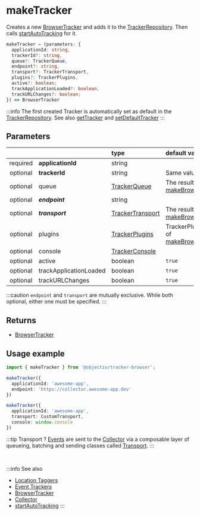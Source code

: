 # makeTracker

Creates a new [BrowserTracker](/tracking/api-reference/BrowserTracker.md) and adds it to the [TrackerRepository](/tracking/api-reference/core/TrackerRepository.md). Then calls [startAutoTracking](/tracking/api-reference/startAutoTracking.md) for it.

```typescript
makeTracker = (parameters: {
  applicationId: string,
  trackerId?: string,
  queue?: TrackerQueue,
  endpoint?: string,
  transport?: TrackerTransport,
  plugins?: TrackerPlugins,
  active?: boolean;
  trackApplicationLoaded?: boolean,
  trackURLChanges?: boolean;
}) => BrowserTracker
```

:::info
The first created Tracker is automatically set as default in the [TrackerRepository](/tracking/api-reference/core/TrackerRepository.md). See also [getTracker](/tracking/api-reference/getTracker.md) and [setDefaultTracker](/tracking/api-reference/setDefaultTracker.md)
:::


## Parameters
|          |                        | type                                                                 | default value
| :-:      | :--                    | :--                                                                  | :--           
| required | **applicationId**      | string                                                               |
| optional | **trackerId**          | string                                                               | Same value as `applicationId`
| optional | queue                  | [TrackerQueue](/tracking/api-reference/core/TrackerQueue.md)         | The result of [makeBrowserTrackerDefaultQueue](/tracking/api-reference/common/factories/makeBrowserTrackerDefaultQueue.md)
| optional | **_endpoint_**         | string                                                               |
| optional | **_transport_**        | [TrackerTransport](/tracking/api-reference/core/TrackerTransport.md) | The result of [makeBrowserTrackerDefaultTransport](/tracking/api-reference/common/factories/makeBrowserTrackerDefaultTransport.md)
| optional | plugins                | [TrackerPlugins](/tracking/api-reference/core/TrackerPlugins.md)     | TrackerPlugins initiated with the result of [makeBrowserTrackerDefaultPluginList](/tracking/api-reference/common/factories/makeBrowserTrackerDefaultPluginList.md)
| optional | console                | [TrackerConsole](/tracking/api-reference/core/TrackerConsole.md)     |
| optional | active                 | boolean                                                              | `true`
| optional | trackApplicationLoaded | boolean                                                              | `true`
| optional | trackURLChanges        | boolean                                                              | `true`

:::caution
`endpoint` and `transport` are mutually exclusive. While both optional, either one must be specified.
:::

## Returns
 - [BrowserTracker](/tracking/api-reference/BrowserTracker.md)

## Usage example

```typescript jsx
import { makeTracker } from '@objectiv/tracker-browser';
```

```typescript jsx
makeTracker({
  applicationId: 'awesome-app',
  endpoint: 'https://collector.awesome-app.dev' 
})
```

```typescript jsx
makeTracker({
  applicationId: 'awesome-app',
  transport: CustomTransport,
  console: window.console
})
```

:::tip Transport ?
[Events](/taxonomy/events/overview.md) are sent to the [Collector](/tracking/core-concepts/collector.md) via a composable layer of queueing, batching and sending classes called [Transport](/tracking/core-concepts/trackers.md#transport). 
:::

<br />

:::info See also
- [Location Taggers](/tracking/api-reference/locationTaggers/overview.md) 
- [Event Trackers](/tracking/api-reference/eventTrackers/overview.md)
- [BrowserTracker](/tracking/api-reference/BrowserTracker.md)
- [Collector](/tracking/core-concepts/collector.md)
- [startAutoTracking](/tracking/api-reference/startAutoTracking.md)
:::

